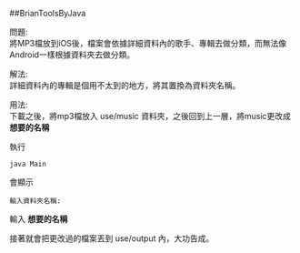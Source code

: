 ##BrianToolsByJava

問題:  
將MP3檔放到iOS後，檔案會依據詳細資料內的歌手、專輯去做分類，而無法像Android一樣根據資料夾去做分類。

解法:  
詳細資料內的專輯是個用不太到的地方，將其置換為資料夾名稱。

用法:  
下載之後，將mp3檔放入 use/music 資料夾，之後回到上一層，將music更改成 **想要的名稱**

執行

`java Main`

會顯示

`輸入資料夾名稱:`

輸入 **想要的名稱**

接著就會把更改過的檔案丟到 use/output 內，大功告成。
